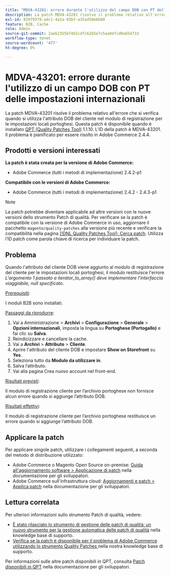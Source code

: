 ```yaml
---
title: "MDVA-43201: errore durante l'utilizzo del campo DOB con PT delle impostazioni internazionali"
description: La patch MDVA-43201 risolve il problema relativo all'errore che si verifica quando si utilizza l'attributo DOB del cliente nel modulo di registrazione per le impostazioni locali portoghesi. Questa patch è disponibile quando è installato [Quality Patches Tool (QPT)](/help/announcements/adobe-commerce-announcements/magento-quality-patches-released-new-tool-to-self-serve-quality-patches.md) 1.1.10. L'ID della patch è MDVA-43201. Il problema è pianificato per essere risolto in Adobe Commerce 2.4.4.
exl-id: 02979378-adc1-4a1a-93bf-a35ad50e6b80
feature: B2B, Cache
role: Admin
source-git-commit: 2aeb2355b74d1cdfc62b5e7c5aa04fcd0a654733
workflow-type: tm+mt
source-wordcount: '477'
ht-degree: 0%

---
```


# MDVA-43201: errore durante l&#39;utilizzo di un campo DOB con PT delle impostazioni internazionali

La patch MDVA-43201 risolve il problema relativo all&#39;errore che si verifica quando si utilizza l&#39;attributo DOB del cliente nel modulo di registrazione per le impostazioni locali portoghesi. Questa patch è disponibile quando è installato [QPT (Quality Patches Tool)](/help/announcements/adobe-commerce-announcements/magento-quality-patches-released-new-tool-to-self-serve-quality-patches.md) 1.1.10. L&#39;ID della patch è MDVA-43201. Il problema è pianificato per essere risolto in Adobe Commerce 2.4.4.

## Prodotti e versioni interessati

**La patch è stata creata per la versione di Adobe Commerce:**

* Adobe Commerce (tutti i metodi di implementazione) 2.4.2-p1

**Compatibile con le versioni di Adobe Commerce:**

* Adobe Commerce (tutti i metodi di implementazione) 2.4.2 - 2.4.3-p1

>[!NOTE]
>
>La patch potrebbe diventare applicabile ad altre versioni con le nuove versioni dello strumento Patch di qualità. Per verificare se la patch è compatibile con la versione di Adobe Commerce in uso, aggiornare il pacchetto `magento/quality-patches` alla versione più recente e verificare la compatibilità nella pagina [[!DNL Quality Patches Tool]: Cerca patch](https://experienceleague.adobe.com/tools/commerce-quality-patches/index.html). Utilizza l’ID patch come parola chiave di ricerca per individuare la patch.

## Problema

Quando l&#39;attributo del cliente DOB viene aggiunto al modulo di registrazione del cliente per le impostazioni locali portoghesi, il modulo restituisce l&#39;errore *L&#39;argomento 1 passato a iterator_to_array() deve implementare l&#39;interfaccia viaggiabile, null specificato*.

<u>Prerequisiti</u>:

I moduli B2B sono installati.

<u>Passaggi da riprodurre</u>:

1. Vai a Amministrazione > **Archivi** > **Configurazione** > **Generale** > **Opzioni internazionali**, imposta la lingua su **Portoghese (Portogallo)** e fai clic su **Salva**.
1. Reindicizzare e cancellare la cache.
1. Vai a **Archivi** > **Attributo** > **Cliente**.
1. Aprire l&#39;attributo del cliente DOB e impostare **Show on Storefront** su **Yes**.
1. Seleziona tutto da **Modulo da utilizzare in**.
1. Salva l’attributo.
1. Vai alla pagina Crea nuovo account nel front-end.

<u>Risultati previsti</u>:

Il modulo di registrazione cliente per l’archivio portoghese non fornisce alcun errore quando si aggiunge l’attributo DOB.

<u>Risultati effettivi</u>:

Il modulo di registrazione cliente per l’archivio portoghese restituisce un errore quando si aggiunge l’attributo DOB.

## Applicare la patch

Per applicare singole patch, utilizzare i collegamenti seguenti, a seconda del metodo di distribuzione utilizzato:

* Adobe Commerce o Magento Open Source on-premise: [Guida all&#39;aggiornamento software > Applicazione di patch](https://experienceleague.adobe.com/en/docs/commerce-operations/tools/quality-patches-tool/usage) nella documentazione per gli sviluppatori.
* Adobe Commerce sull&#39;infrastruttura cloud: [Aggiornamenti e patch > Applica patch](https://experienceleague.adobe.com/en/docs/commerce-cloud-service/user-guide/develop/upgrade/apply-patches) nella documentazione per gli sviluppatori.

## Lettura correlata

Per ulteriori informazioni sullo strumento Patch di qualità, vedere:

* [È stato rilasciato lo strumento di gestione delle patch di qualità: un nuovo strumento per la gestione automatica delle patch di qualità](/help/announcements/adobe-commerce-announcements/magento-quality-patches-released-new-tool-to-self-serve-quality-patches.md) nella knowledge base di supporto.
* [Verifica se la patch è disponibile per il problema di Adobe Commerce utilizzando lo strumento Quality Patches ](/help/support-tools/patches-available-in-qpt-tool/check-patch-for-magento-issue-with-magento-quality-patches.md) nella nostra knowledge base di supporto.

Per informazioni sulle altre patch disponibili in QPT, consulta [Patch disponibili in QPT](https://experienceleague.adobe.com/tools/commerce-quality-patches/index.html) nella documentazione per gli sviluppatori.
